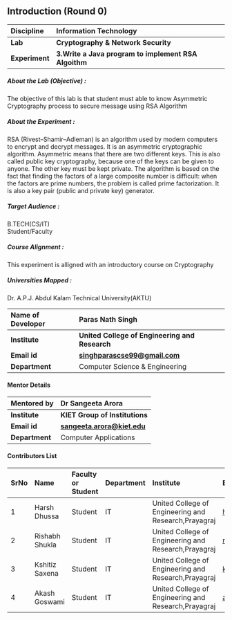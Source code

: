 ## Introduction (Round 0)
<b>Discipline | <b>Information Technology
:--|:--|
<b> Lab | <b> Cryptography & Network Security
<b> Experiment|     <b> 3.Write a Java program to implement RSA Algoithm

<h5> About the Lab (Objective) : </h5>

The objective of this lab is that student must able to know Asymmetric Cryptography process to secure message using RSA Algorithm

<h5> About the Experiment : </h5>

RSA (Rivest–Shamir–Adleman) is an algorithm used by modern computers to encrypt and decrypt messages. It is an asymmetric cryptographic algorithm. Asymmetric means that there are two different keys. This is also called public key cryptography, because one of the keys can be given to anyone. The other key must be kept private. The algorithm is based on the fact that finding the factors of a large composite number is difficult: when the factors are prime numbers, the problem is called prime factorization. It is also a key pair (public and private key) generator.

<h5> Target Audience : </h5>

B.TECH(CS/IT)</br>
Student/Faculty

<h5> Course Alignment : </h5>

This experiment is alligned with an introductory course on Cryptography

<h5> Universities Mapped : </h5>

Dr. A.P.J. Abdul Kalam Technical University(AKTU)

<b>Name of Developer | <b> Paras Nath Singh
:--|:--|
<b> Institute | <b> United College of Engineering and Research
<b> Email id|     <b> singhparascse99@gmail.com
<b> Department | Computer Science & Engineering

#### Mentor Details

<b>Mentored by | <b> Dr Sangeeta Arora
:--|:--|
<b> Institute | <b> KIET Group of Institutions
<b> Email id|     <b> sangeeta.arora@kiet.edu
<b> Department | Computer Applications


#### Contributors List

SrNo | Name | Faculty or Student | Department| Institute | Email id
:--|:--|:--|:--|:--|:--|
1 | Harsh Dhussa | Student  | IT | United College of Engineering and Research,Prayagraj | harshdhussa@gmail.com
2 | Rishabh Shukla | Student | IT | United College of Engineering and Research,Prayagraj |rishabhshukla321@gmail.com
3 | Kshitiz Saxena | Student |IT | United College of Engineering and Research,Prayagraj |kshitizspn2000@gmail.com
4 | Akash Goswami| Student | IT | United College of Engineering and Research,Prayagraj |ag28796@gmail.com

